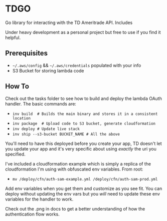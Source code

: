# TDGO

Go library for interacting with the TD Ameritrade API. Includes 

Under heavy development as a personal project but free to use if you find it helpful. 

## Prerequisites

- `~/.aws/config` && `~/.aws/credentials` populated with your info
- S3 Bucket for storing lambda code

## How To

Check out the tasks folder to see how to build and deploy the lambda OAuth handler. The basic commands are:

- `inv build  # Builds the main binary and stores it in a consistent location`
- `inv package  # Upload code to S3 bucket, generate cloudformation`
- `inv deploy # Update live stack`
- `inv ship --s3-bucket BUCKET_NAME # All the above`

You'll need to have this deployed before you create your app, TD doesn't let you update 
your app and it's very specific about using _exactly_ the uri you specified. 

I've included a cloudformation example which is 
simply a replica of the cloudformation I'm using with obfuscated env 
variables. From root:

- `mv /deploy/cfn/auth-sam-example.yml /deploy/cfn/auth-sam-prod.yml` 

Add env variables when you get them and customize as you see fit. You can deploy without updating the env vars but you _will_ need to update these env variables for the handler to work. 

Check out the .png in docs to get a better understanding of how the 
authentication flow works.